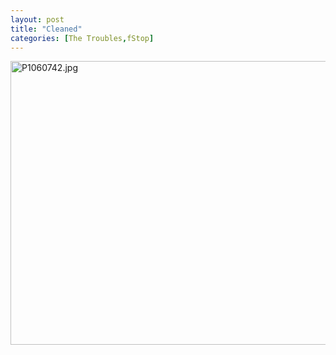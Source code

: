 ```yaml
---
layout: post
title: "Cleaned"
categories: [The Troubles,fStop]
---
```

<img alt="P1060742.jpg" src="http://www.botzilla.com/blog/pix2007/P1060742.jpg" width="807" height="454" border="0" />

<!--more-->

